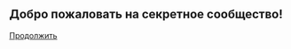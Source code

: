 <!DOCTYPE html>
<html lang="en">
<head>
<meta charset="UTF-8">
	<meta name="viewport" content="width=device-width, initial-scale=1.0">
<title>Secret zone ☢️</title>
  <link rel="stylesheet" href="secret.css">
  <link rel="preconnect" href="https://fonts.googleapis.com">
<link rel="preconnect" href="https://fonts.gstatic.com" crossorigin>
<link href="https://fonts.googleapis.com/css2?family=Jost:wght@600&display=swap" rel="stylesheet">
</head>
<body>
    <section class="begin">
        <h1>Добро пожаловать на секретное сообщество!</h1>
        <a href="secret.html">Продолжить</a>
    </section>
